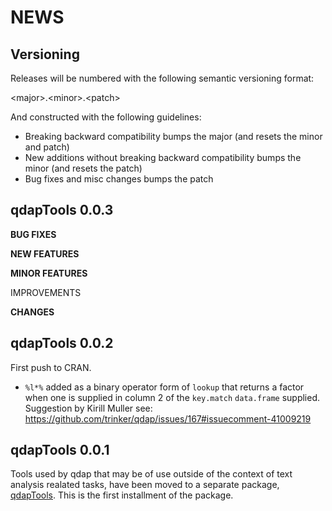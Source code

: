 NEWS 
====

Versioning
----------

Releases will be numbered with the following semantic versioning format:

&lt;major&gt;.&lt;minor&gt;.&lt;patch&gt;

And constructed with the following guidelines:

* Breaking backward compatibility bumps the major (and resets the minor 
  and patch)
* New additions without breaking backward compatibility bumps the minor 
  (and resets the patch)
* Bug fixes and misc changes bumps the patch

qdapTools 0.0.3
----------------------------------------------------------------

**BUG FIXES**

**NEW FEATURES**

**MINOR FEATURES**

IMPROVEMENTS

**CHANGES**


qdapTools 0.0.2
----------------------------------------------------------------

First push to CRAN.

* `%l*%` added as a binary operator form of `lookup` that returns a factor when 
  one is supplied in column 2 of the `key.match` `data.frame` supplied. 
  Suggestion by Kirill Muller see: 
  https://github.com/trinker/qdap/issues/167#issuecomment-41009219

qdapTools 0.0.1
----------------------------------------------------------------

Tools used by qdap that may be of use outside of the context of text analysis 
realated tasks, have been moved to a separate package, <a href="https://github.com/trinker/qdapTools" target="_blank">qdapTools</a>.  This is the 
first installment of the package.
